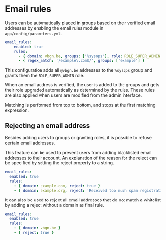 # Email rules

Users can be automatically placed in groups based on their verified email addresses by enabling the email rules module in `app/config/parameters.yml`.

```yaml
email_rules:
    enabled: true
    rules:
      - { domain: vbgn.be, groups: ['%sysops'], role: ROLE_SUPER_ADMIN }
      - { regex_match: '/example\.com$/', groups: ['example'] }
```

This configuration adds all `@vbgn.be` addresses to the `%sysops` group and grants them the `ROLE_SUPER_ADMIN` role.

When an email address is verified, the user is added to the groups and gets their role upgraded automatically as
determined by the rules. These rules are also applied when users are modified from the admin interface.

Matching is performed from top to bottom, and stops at the first matching expression.

## Rejecting an email address

Besides adding users to groups or granting roles, it is possible to refuse certain email addresses.

This feature can be used to prevent users from adding blacklisted email addresses to their account.
An explanation of the reason for the reject can be specified by setting the reject property to a string.

```yaml
email_rules:
  enabled: true
  rules:
    - { domain: example.com, reject: true }
    - { domain: example.org, reject: 'Received too much spam registrations from this domain.' }
```

It can also be used to reject all email addresses that do not match a whitelist by adding a reject without a domain as final rule.

```yaml
email_rules:
  enabled: true
  rules:
    - { domain: vbgn.be }
    - { reject: true }
```

